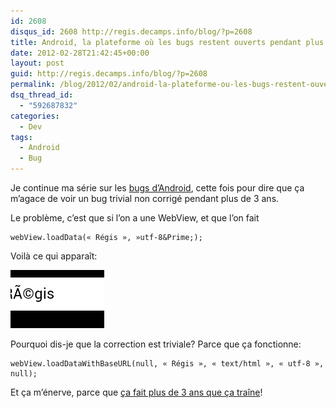 ```yaml
---
id: 2608
disqus_id: 2608 http://regis.decamps.info/blog/?p=2608
title: Android, la plateforme où les bugs restent ouverts pendant plus de 3 ans
date: 2012-02-28T21:42:45+00:00
layout: post
guid: http://regis.decamps.info/blog/?p=2608
permalink: /blog/2012/02/android-la-plateforme-ou-les-bugs-restent-ouverts-pendant-plus-de-3-ans/
dsq_thread_id:
  - "592687832"
categories:
  - Dev
tags:
  - Android
  - Bug
---
```

Je continue ma série sur les [bugs d’Android](http://regis.decamps.info/blog/tag/android+bug/), cette fois pour dire que ça m’agace de voir un bug trivial non corrigé pendant plus de 3 ans.
  
<!--more-->


  
Le problème, c’est que si l’on a une WebView, et que l’on fait
  
```
webView.loadData(« Régis », »utf-8&Prime;);
```

Voilà ce qui apparaît:
  
<img src="/blog/wp-content/uploads/2012/02/Capture-d’écran-2012-02-28-à-21.38.37-150x93.png" alt="webView avec du contenu chargé par loadData" width="150" height="93" />

Pourquoi dis-je que la correction est triviale? Parce que ça fonctionne:
  
```
webView.loadDataWithBaseURL(null, « Régis », « text/html », « utf-8 », null);
```

Et ça m’énerve, parce que [ça fait plus de 3 ans que ça traîne](http://code.google.com/p/android/issues/detail?id=1958 "Android issue 1958")!
